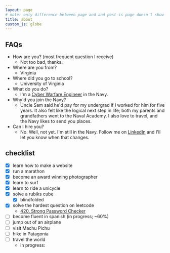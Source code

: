 ```yaml
---
layout: page
# note: only difference between page and and post is page doesn't show publish date
title: about
custom_js: globe
---
```

## FAQs

- How are you? (most frequent question I receive)
	- Not too bad, thanks.
- Where are you from?
	- Virginia
- Where did you go to school?
	- University of Virginia
- What do you do?
	- I'm a [Cyber Warfare Engineer](https://youtu.be/k_z_K8a4tuM?si=ixGbbrxtarS3bETN) in the Navy.
- Why'd you join the Navy?
	- Uncle Sam said he'd pay for my undergrad if I worked for him for five years. It also felt like the logical next step in life; both my parents and grandfathers went to the Naval Academy. I also love to travel, and the Navy likes to send you places.
- Can I hire you?
	- No. Well, not yet. I'm still in the Navy. Follow me on [LinkedIn](https://www.linkedin.com/in/tr15t4n) and I'll let you know when that changes.

## checklist

- [x] learn how to make a website
- [x] run a marathon
- [x] become an award winning photographer
- [x] learn to surf
- [x] learn to ride a unicycle
- [x] solve a rubiks cube
	- [x] blindfolded
- [x] solve the hardest question on leetcode
	- [420. Strong Password Checker](https://leetcode.com/problems/strong-password-checker/description/)
- [ ] become fluent in spanish (in progress; ~60%)
- [ ] jump out of an airplane
- [ ] visit Machu Pichu
- [ ] hike in Patagonia
- [ ] travel the world
	- in progress:

<div id="myDiv"></div>

<!-- For visited countries map -->
<script src='https://cdn.plot.ly/plotly-2.27.0.min.js'></script>
<script src='https://cdnjs.cloudflare.com/ajax/libs/d3/3.5.17/d3.min.js'></script>
